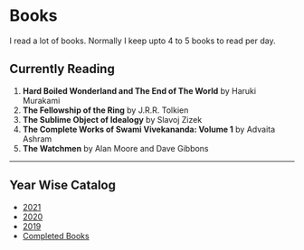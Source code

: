 # Books

I read a lot of books. Normally I keep upto 4 to 5 books to read per day.

## Currently Reading

1. **Hard Boiled Wonderland and The End of The World** by Haruki Murakami
2. **The Fellowship of the Ring** by J.R.R. Tolkien
3. **The Sublime Object of Idealogy** by Slavoj Zizek
4. **The Complete Works of Swami Vivekananda: Volume 1** by Advaita Ashram
5. **The Watchmen** by Alan Moore and Dave Gibbons

---

## Year Wise Catalog

- [2021](2021.md)
- [2020](2020.md)
- [2019](2019.md)
- [Completed Books](completedbooks.md)
